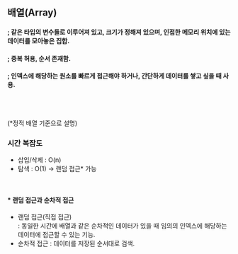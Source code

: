 ## 배열(Array)
#### ; 같은 타입의 변수들로 이루어져 있고, 크기가 정해져 있으며, 인접한 메모리 위치에 있는 데이터를 모아놓은 집합.
#### ; 중복 허용, 순서 존재함.
#### ; 인덱스에 해당하는 원소를 빠르게 접근해야 하거나, 간단하게 데이터를 쌓고 싶을 때 사용.

<br /><br />

(*정적 배열 기준으로 설명)
### 시간 복잡도
- 삽입/삭제 :  O(n) 
- 탐색 : O(1) -> 랜덤 접근* 가능


<br />

#### * 랜덤 접근과 순차적 접근
- 랜덤 접근(직접 접근)  
: 동일한 시간에 배열과 같은 순차적인 데이터가 있을 때 임의의 인덱스에 해당하는 데이터에 접근할 수 있는 기능. 
- 순차적 접근
: 데이터를 저장된 순서대로 검색.